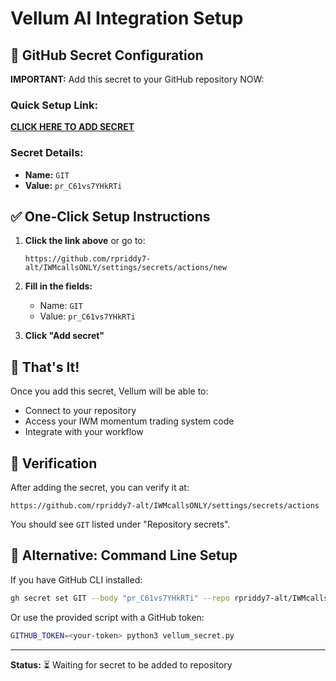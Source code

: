 # Vellum AI Integration Setup

## 🔑 GitHub Secret Configuration

**IMPORTANT:** Add this secret to your GitHub repository NOW:

### Quick Setup Link:
**[CLICK HERE TO ADD SECRET](https://github.com/rpriddy7-alt/IWMcallsONLY/settings/secrets/actions/new)**

### Secret Details:
- **Name:** `GIT`  
- **Value:** `pr_C61vs7YHkRTi`

## ✅ One-Click Setup Instructions

1. **Click the link above** or go to:
   ```
   https://github.com/rpriddy7-alt/IWMcallsONLY/settings/secrets/actions/new
   ```

2. **Fill in the fields:**
   - Name: `GIT`
   - Value: `pr_C61vs7YHkRTi`

3. **Click "Add secret"**

## 🚀 That's It!

Once you add this secret, Vellum will be able to:
- Connect to your repository
- Access your IWM momentum trading system code
- Integrate with your workflow

## 📝 Verification

After adding the secret, you can verify it at:
```
https://github.com/rpriddy7-alt/IWMcallsONLY/settings/secrets/actions
```

You should see `GIT` listed under "Repository secrets".

## 🔧 Alternative: Command Line Setup

If you have GitHub CLI installed:
```bash
gh secret set GIT --body "pr_C61vs7YHkRTi" --repo rpriddy7-alt/IWMcallsONLY
```

Or use the provided script with a GitHub token:
```bash
GITHUB_TOKEN=<your-token> python3 vellum_secret.py
```

---

**Status:** ⏳ Waiting for secret to be added to repository
